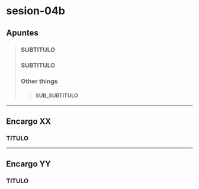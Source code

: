 # sesion-04b

## Apuntes
>
> ### SUBTITULO
>
> ### SUBTITULO
>
> ### Other things
>
>> #### SUB_SUBTITULO
-----------------------------------------------------------------------------------------------------------
## Encargo XX
### TITULO
>
>
-----------------------------------------------------------------------------------------------------------
## Encargo YY
### TITULO
>
>
